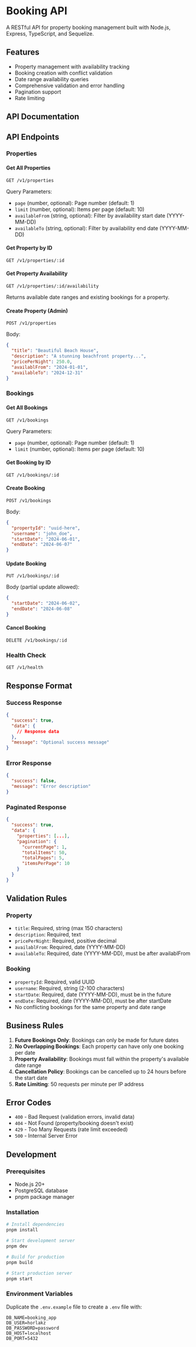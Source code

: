 # Booking API

A RESTful API for property booking management built with Node.js, Express, TypeScript, and Sequelize.

## Features

- Property management with availability tracking
- Booking creation with conflict validation
- Date range availability queries
- Comprehensive validation and error handling
- Pagination support
- Rate limiting

## API Documentation

## API Endpoints

### Properties

#### Get All Properties

```
GET /v1/properties
```

Query Parameters:

- `page` (number, optional): Page number (default: 1)
- `limit` (number, optional): Items per page (default: 10)
- `availableFrom` (string, optional): Filter by availability start date (YYYY-MM-DD)
- `availableTo` (string, optional): Filter by availability end date (YYYY-MM-DD)

#### Get Property by ID

```
GET /v1/properties/:id
```

#### Get Property Availability

```
GET /v1/properties/:id/availability
```

Returns available date ranges and existing bookings for a property.

#### Create Property (Admin)

```
POST /v1/properties
```

Body:

```json
{
  "title": "Beautiful Beach House",
  "description": "A stunning beachfront property...",
  "pricePerNight": 250.0,
  "availablFrom": "2024-01-01",
  "availableTo": "2024-12-31"
}
```

### Bookings

#### Get All Bookings

```
GET /v1/bookings
```

Query Parameters:

- `page` (number, optional): Page number (default: 1)
- `limit` (number, optional): Items per page (default: 10)

#### Get Booking by ID

```
GET /v1/bookings/:id
```

#### Create Booking

```
POST /v1/bookings
```

Body:

```json
{
  "propertyId": "uuid-here",
  "username": "john_doe",
  "startDate": "2024-06-01",
  "endDate": "2024-06-07"
}
```

#### Update Booking

```
PUT /v1/bookings/:id
```

Body (partial update allowed):

```json
{
  "startDate": "2024-06-02",
  "endDate": "2024-06-08"
}
```

#### Cancel Booking

```
DELETE /v1/bookings/:id
```

### Health Check

```
GET /v1/health
```

## Response Format

### Success Response

```json
{
  "success": true,
  "data": {
    // Response data
  },
  "message": "Optional success message"
}
```

### Error Response

```json
{
  "success": false,
  "message": "Error description"
}
```

### Paginated Response

```json
{
  "success": true,
  "data": {
    "properties": [...],
    "pagination": {
      "currentPage": 1,
      "totalItems": 50,
      "totalPages": 5,
      "itemsPerPage": 10
    }
  }
}
```

## Validation Rules

### Property

- `title`: Required, string (max 150 characters)
- `description`: Required, text
- `pricePerNight`: Required, positive decimal
- `availablFrom`: Required, date (YYYY-MM-DD)
- `availableTo`: Required, date (YYYY-MM-DD), must be after availablFrom

### Booking

- `propertyId`: Required, valid UUID
- `username`: Required, string (2-100 characters)
- `startDate`: Required, date (YYYY-MM-DD), must be in the future
- `endDate`: Required, date (YYYY-MM-DD), must be after startDate
- No conflicting bookings for the same property and date range

## Business Rules

1. **Future Bookings Only**: Bookings can only be made for future dates
2. **No Overlapping Bookings**: Each property can have only one booking per date
3. **Property Availability**: Bookings must fall within the property's available date range
4. **Cancellation Policy**: Bookings can be cancelled up to 24 hours before the start date
5. **Rate Limiting**: 50 requests per minute per IP address

## Error Codes

- `400` - Bad Request (validation errors, invalid data)
- `404` - Not Found (property/booking doesn't exist)
- `429` - Too Many Requests (rate limit exceeded)
- `500` - Internal Server Error

## Development

### Prerequisites

- Node.js 20+
- PostgreSQL database
- pnpm package manager

### Installation

```bash
# Install dependencies
pnpm install

# Start development server
pnpm dev

# Build for production
pnpm build

# Start production server
pnpm start
```

### Environment Variables

Duplicate the `.env.example` file to create a `.env` file with:

```
DB_NAME=booking_app
DB_USER=horlakz
DB_PASSWORD=password
DB_HOST=localhost
DB_PORT=5432
```
